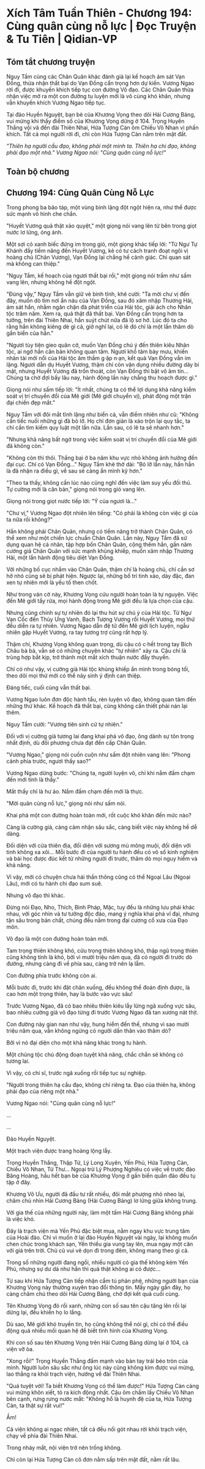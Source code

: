 # Xích Tâm Tuần Thiên - Chương 194: Cùng quân cùng nỗ lực | Đọc Truyện & Tu Tiên | Qidian-VP



## Tóm tắt chương truyện

Nguy Tầm cùng các Chân Quân khác đánh giá lại kế hoạch ám sát Vạn Đồng, thừa nhận thất bại do Vạn Đồng cẩn trọng hơn dự kiến. Vương Ngao rời đi, được khuyến khích tiếp tục con đường Võ đạo. Các Chân Quân thừa nhận việc mở ra một con đường tu luyện mới là vô cùng khó khăn, nhưng vẫn khuyến khích Vương Ngao tiếp tục.

Tại đảo Huyền Nguyệt, bạn bè của Khương Vọng theo dõi Hải Cương Bảng, vui mừng khi thấy điểm số của Khương Vọng dừng ở 104. Trọng Huyền Thắng vội vã đến đài Thiên Nhai, Hứa Tượng Càn ôm Chiếu Vô Nhan vì phấn khích. Tất cả mọi người rời đi, chỉ còn Hứa Tượng Càn nằm trên mặt đất.

_"Thiên hạ người cầu đạo, không phải một mình ta. Thiên hạ chi đạo, không phải đạo một nhà."_
_Vương Ngao nói: "Cùng quân cùng nỗ lực!"_


## Toàn bộ chương

## Chương 194: Cùng Quân Cùng Nỗ Lực

Trong phong ba bão táp, một vùng bình lặng đột ngột hiện ra, như thể được sức mạnh vô hình che chắn.

"Huyết Vương quả thật xảo quyệt," một giọng nói vang lên từ bên trong giọt nước lơ lửng, óng ánh.

Một sợi cỏ xanh biếc đứng im trong gió, một giọng khác tiếp lời: "Từ Ngư Tự Khánh đầy tiềm năng đến Huyết Vương, kẻ có tư cách tranh đoạt ngôi vị hoàng chủ (Chân Vương), Vạn Đồng lại chẳng hề cảnh giác. Chỉ quan sát mà không can thiệp."

"Nguy Tầm, kế hoạch của ngươi thất bại rồi," một giọng nói trầm như sấm vang lên, nhưng không hề đột ngột.

"Đúng vậy," Nguy Tầm vẫn giữ vẻ bình tĩnh, khẽ cười: "Ta mời chư vị đến đây, muốn dò tìm nơi ẩn náu của Vạn Đồng, sau đó xâm nhập Thương Hải, ám sát hắn, nhằm ngăn chặn đà phát triển của Hải tộc, giải ách cho Nhân tộc trăm năm. Xem ra, quả thật đã thất bại. Vạn Đồng cẩn trọng hơn ta tưởng, trên đài Thiên Nhai, hắn suýt chút nữa đã lộ sơ hở. Lúc đó ta cho rằng hắn không kiêng dè gì cả, giờ nghĩ lại, có lẽ đó chỉ là một lần thăm dò gần biển của hắn."

"Ngươi tùy tiện gieo quân cờ, muốn Vạn Đồng chú ý đến thiên kiêu Nhân tộc, ai ngờ hắn căn bản không quan tâm. Ngươi khổ tâm bày mưu, khiến nhân tài mới nổi của Hải tộc âm thầm g·ặp n·ạn, kết quả Vạn Đồng vẫn im lặng. Ngươi dẫn dụ Huyết Vương, thậm chí còn vận dụng nhiều đường dây bí mật, nhưng Huyết Vương đã trốn thoát, còn Vạn Đồng thì bặt vô âm tín... Chúng ta chờ đợi bấy lâu nay, hành động lần này chẳng thu hoạch được gì."

Giọng nói như sấm tiếp lời: "Ít nhất, chúng ta có thể lợi dụng khả năng kiểm soát vị trí chuyển đổi của Mê giới (Mê giới chuyển vị), phát động một trận đại chiến đẹp mắt."

Nguy Tầm với đôi mắt tĩnh lặng như biển cả, vẫn điềm nhiên như cũ: "Không cần tiếc nuối những gì đã bỏ lỡ. Họ chỉ đơn giản là xáo trộn lại quy tắc, ta chỉ cần tìm kiếm quy luật một lần nữa. Lần sau, có lẽ ta sẽ nhanh hơn."

"Nhưng khả năng bất ngờ trong việc kiểm soát vị trí chuyển đổi của Mê giới đã không còn."

"Không còn thì thôi. Thắng bại ở ba năm khu vực nhỏ không ảnh hưởng đến đại cục. Chỉ có Vạn Đồng..." Nguy Tầm khẽ thở dài: "Bỏ lỡ lần này, hắn hẳn là đã nhận ra điều gì, về sau sẽ càng ẩn mình kỹ hơn."

"Theo ta thấy, không cần lúc nào cũng nghĩ đến việc làm suy yếu đối thủ. Tự cường mới là căn bản," giọng nói trong gió vang lên.

Giọng nói trong giọt nước tiếp lời: "Ý của ngươi là..."

"Chư vị," Vương Ngao đột nhiên lên tiếng: "Có phải là không còn việc gì của ta nữa rồi không?"

Hắn không phải Chân Quân, nhưng có tiềm năng trở thành Chân Quân, có thể xem như một chiến lực chuẩn Chân Quân. Lần này, Nguy Tầm đã sử dụng quan hệ cá nhân, tập hợp bốn Chân Quân, cộng thêm hắn, gần năm cường giả Chân Quân với sức mạnh khủng khiếp, muốn xâm nhập Thương Hải, một lần hành động tiêu diệt Vạn Đồng.

Với những bố cục nhắm vào Chân Quân, thậm chí là hoàng chủ, chỉ cần sơ hở nhỏ cũng sẽ bị phát hiện. Ngược lại, những bố trí tinh xảo, dày đặc, đan xen tự nhiên mới là yếu tố then chốt.

Như trong ván cờ này, Khương Vọng cứu người hoàn toàn là tự nguyện. Việc đến Mê giới tẩy rửa, mọi hành động trong Mê giới đều là lựa chọn của cậu.

Nhưng cũng chính sự tự nhiên đó lại thu hút sự chú ý của Hải tộc. Từ Ngư Vạn Cốc đến Thủy Ưng Vanh, Bạch Tượng Vương rồi Huyết Vương, mọi thứ đều diễn ra tự nhiên. Vương Ngao dẫn đệ tử đến Mê giới lịch luyện, ngẫu nhiên gặp Huyết Vương, ra tay tương trợ cũng rất hợp lý.

Thậm chí, Khương Vọng không quan trọng, dù cậu có c·hết trong tay Bích Châu bà bà, vẫn sẽ có những chuyện khác "tự nhiên" xảy ra. Cậu chỉ là trùng hợp bắt kịp, trở thành một mắt xích thuận nước đẩy thuyền.

Chỉ có như vậy, vị cường giả Hải tộc khủng khiếp ẩn mình trong bóng tối, theo dõi mọi thứ mới có thể nảy sinh ý định can thiệp.

Đáng tiếc, cuối cùng vẫn thất bại.

Vương Ngao luôn đơn độc hành tẩu, rèn luyện võ đạo, không quan tâm đến những thứ khác. Kế hoạch đã thất bại, cũng không cần thiết phải nán lại thêm.

Nguy Tầm cười: "Vương tiên sinh cứ tự nhiên."

Đối với vị cường giả tương lai đang khai phá võ đạo, ông dành sự tôn trọng nhất định, dù đối phương chưa đạt đến cấp Chân Quân.

"Vương Ngao," giọng nói cuồn cuộn như sấm đột nhiên vang lên: "Phong cảnh phía trước, ngươi thấy sao?"

Vương Ngao dừng bước: "Chúng ta, người luyện võ, chỉ khi nắm đấm chạm đến mới tính là thấy."

Mắt thấy chỉ là hư ảo. Nắm đấm chạm đến mới là thực.

"Mời quân cùng nỗ lực," giọng nói như sấm nói.

Khai phá một con đường hoàn toàn mới, rốt cuộc khó khăn đến mức nào?

Càng là cường giả, càng cảm nhận sâu sắc, càng biết việc này không hề dễ dàng.

Đối diện với cửa thiên địa, đối diện với sương mù mông muội, đối diện với tinh không xa xôi... Mỗi bước đi của người tu hành đều có vô số kinh nghiệm và bài học được đúc kết từ những người đi trước, thăm dò mọi nguy hiểm và khả năng.

Vì vậy, mới có chuyện chưa hái thần thông cũng có thể Ngoại Lâu (Ngoại Lâu), mới có tu hành chi đạo sum suê.

Nhưng võ đạo thì khác.

Đừng nói Đạo, Nho, Thích, Binh Pháp, Mặc, tuy đều là những lưu phái khác nhau, với góc nhìn và tư tưởng độc đáo, mang ý nghĩa khai phá vĩ đại, nhưng tận sâu trong bản chất, chúng đều nằm trong đại cương cổ xưa của Đạo môn.

Võ đạo là một con đường hoàn toàn mới.

Tam trọng thiên không khó, cửu trọng thiên không khó, thập ngũ trọng thiên cũng không tính là khó, bởi vì mười triệu năm qua, đã có người đi trước dò đường, nhưng càng đi về phía sau, càng trở nên lạ lẫm.

Con đường phía trước không còn ai.

Mỗi bước đi, trước khi đặt chân xuống, đều không thể đoán định được, là cao hơn một trọng thiên, hay là bước vào vực sâu!

Trước Vương Ngao, đã có bao nhiêu thiên kiêu lẫy lừng ngã xuống vực sâu, bao nhiêu cường giả võ đạo từng đi trước Vương Ngao đã tan xương nát thịt.

Con đường này gian nan như vậy, hung hiểm đến thế, nhưng vì sao mười triệu năm qua, vẫn không ngừng có người dấn thân vào thăm dò?

Bởi vì nó đại diện cho một khả năng khác trong tu hành.

Một chủng tộc chủ động đoạn tuyệt khả năng, chắc chắn sẽ không có tương lai.

Vì vậy, có chí sĩ, trước ngã xuống rồi tiếp tục sự nghiệp.

"Người trong thiên hạ cầu đạo, không chỉ riêng ta. Đạo của thiên hạ, không phải đạo của riêng một nhà."

Vương Ngao nói: "Cùng quân cùng nỗ lực!"

...

...

Đảo Huyền Nguyệt.

Một trạch viện được trang hoàng lộng lẫy.

Trọng Huyền Thắng, Thập Tứ, Lý Long Xuyên, Yến Phủ, Hứa Tượng Càn, Chiếu Vô Nhan, Tử Thư... Ngoại trừ Lý Phượng Nghiêu có việc về trước đảo Băng Hoàng, hầu hết bạn bè của Khương Vọng ở gần biển quần đảo đều tụ tập ở đây.

Khương Vô Ưu, người đã đầu tư rất nhiều, đôi mắt phượng nhỏ nheo lại, chăm chú nhìn Hải Cương Bảng (Hải Cương Bảng) lơ lửng giữa không trung.

Với gia thế của những người này, làm một tấm Hải Cương Bảng không phải là việc khó.

Đây là trạch viện mà Yến Phủ đặc biệt mua, nằm ngay khu vực trung tâm của Hoài đảo. Chỉ vì muốn ở lại đảo Huyền Nguyệt vài ngày, lại không muốn chen chúc trong khách sạn, Yến thiếu gia vung tay lên, mua ngay một căn với giá trên trời. Chủ cũ vui vẻ dọn đi trong đêm, không mang theo gì cả.

Trong số những người đang ngồi, nhiều người có gia thế không kém Yến Phủ, nhưng sự dư dả như hắn thì quả thật không ai có được...

Từ sau khi Hứa Tượng Càn tiếp nhận cẩm tú phản phệ, những người bạn của Khương Vọng này thường xuyên trao đổi thông tin. Mấy ngày gần đây, họ càng chăm chú theo dõi Hải Cương Bảng, chờ đợi kết quả cuối cùng.

Tên Khương Vọng đỏ rồi xanh, những con số sau tên cậu tăng lên rồi lại dừng lại, đều khiến họ lo lắng.

Dù sao, Mê giới khó truyền tin, họ cũng không thể nói gì, chỉ có thể điều động quá nhiều mối quan hệ để biết tình hình của Khương Vọng.

Khi con số sau tên Khương Vọng trên Hải Cương Bảng dừng lại ở 104, cả viện vỡ òa.

"Xong rồi!" Trọng Huyền Thắng đấm mạnh vào bàn tay trái béo tròn của mình. Người luôn sâu sắc như ông lúc này cũng không kìm được vui mừng, lao thẳng ra khỏi trạch viện, hướng về đài Thiên Nhai.

"Quá tuyệt vời! Ta biết Khương Vọng có thể làm được!" Hứa Tượng Càn càng vui mừng khôn xiết, tỏ ra kích động nhất. Cậu ôm chầm lấy Chiếu Vô Nhan bên cạnh, rưng rưng nước mắt: "Không hổ là huynh đệ của ta, Hứa Tượng Càn, ta thật sự rất vui!"

Ầm!

Cả viện không ai ngạc nhiên, tất cả đều nối gót nhau rời khỏi trạch viện, chạy về phía đài Thiên Nhai.

Trong nháy mắt, nội viện trở nên trống không.

Chỉ còn lại Hứa Tượng Càn cô đơn nằm sấp trên mặt đất, nằm rất lâu.